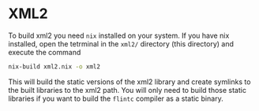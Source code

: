 # XML2

To build xml2 you need `nix` installed on your system. If you have nix installed, open the tetrminal in the `xml2/` directory (this directory) and execute the command

```sh
nix-build xml2.nix -o xml2
```

This will build the static versions of the xml2 library and create symlinks to the built libraries to the xml2 path. You will only need to build those static libraries if you want to build the `flintc` compiler as a static binary.
